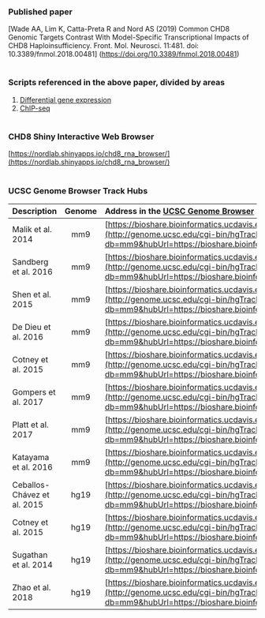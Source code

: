 ### Published paper

[Wade AA, Lim K, Catta-Preta R and Nord AS (2019) Common CHD8 Genomic Targets Contrast With Model-Specific Transcriptional Impacts of CHD8 Haploinsufficiency. Front. Mol. Neurosci. 11:481. doi: 10.3389/fnmol.2018.00481] (https://doi.org/10.3389/fnmol.2018.00481)

#

### Scripts referenced in the above paper, divided by areas

1. [Differential gene expression](https://github.com/NordNeurogenomicsLab/Publications/tree/master/Gompers_NatNeuro_2017/1.%20Differential%20Gene%20Expression)
2. [ChIP-seq](https://github.com/NordNeurogenomicsLab/Publications/tree/master/Gompers_NatNeuro_2017/3.%20ChIP-seq)

#

### CHD8 Shiny Interactive Web Browser

[https://nordlab.shinyapps.io/chd8_rna_browser/](https://nordlab.shinyapps.io/chd8_rna_browser/)

#

### UCSC Genome Browser Track Hubs



| Description                                   | Genome  | Address in the [UCSC Genome Browser](https://genome.ucsc.edu/cgi-bin/hgHubConnect) URL Track Hub page   |
| :---                                          | :---:   | :---        |
| Malik et al. 2014                             | mm9     | [https://bioshare.bioinformatics.ucdavis.edu/bioshare/download/amzw8x9rv4jvbf6/Chd8_MiniRev_Malik.txt](http://genome.ucsc.edu/cgi-bin/hgTracks?db=mm9&hubUrl=https://bioshare.bioinformatics.ucdavis.edu/bioshare/download/amzw8x9rv4jvbf6/Chd8_MiniRev_Malik.txt)  |
| Sandberg et al. 2016                          | mm9     | [https://bioshare.bioinformatics.ucdavis.edu/bioshare/download/amzw8x9rv4jvbf6/Chd8_MiniRev_Sandberg.txt](http://genome.ucsc.edu/cgi-bin/hgTracks?db=mm9&hubUrl=https://bioshare.bioinformatics.ucdavis.edu/bioshare/download/amzw8x9rv4jvbf6/Chd8_MiniRev_Sandberg.txt)  |
| Shen et al. 2015                              | mm9     | [https://bioshare.bioinformatics.ucdavis.edu/bioshare/download/amzw8x9rv4jvbf6/Chd8_MiniRev_Shen.txt](http://genome.ucsc.edu/cgi-bin/hgTracks?db=mm9&hubUrl=https://bioshare.bioinformatics.ucdavis.edu/bioshare/download/amzw8x9rv4jvbf6/Chd8_MiniRev_Shen.txt)  |
| De Dieu et al. 2016                           | mm9     | [https://bioshare.bioinformatics.ucdavis.edu/bioshare/download/amzw8x9rv4jvbf6/Chd8_MiniRev_deDieu.txt](http://genome.ucsc.edu/cgi-bin/hgTracks?db=mm9&hubUrl=https://bioshare.bioinformatics.ucdavis.edu/bioshare/download/amzw8x9rv4jvbf6/Chd8_MiniRev_deDieu.txt)  |
| Cotney et al. 2015                            | mm9     | [https://bioshare.bioinformatics.ucdavis.edu/bioshare/download/amzw8x9rv4jvbf6/Chd8_MiniRev_Cotney_mouse.txt](http://genome.ucsc.edu/cgi-bin/hgTracks?db=mm9&hubUrl=https://bioshare.bioinformatics.ucdavis.edu/bioshare/download/amzw8x9rv4jvbf6/Chd8_MiniRev_Cotney_mouse.txt)  |
| Gompers et al. 2017                           | mm9     | [https://bioshare.bioinformatics.ucdavis.edu/bioshare/download/amzw8x9rv4jvbf6/Chd8_MiniRev_Internal.txt](http://genome.ucsc.edu/cgi-bin/hgTracks?db=mm9&hubUrl=https://bioshare.bioinformatics.ucdavis.edu/bioshare/download/amzw8x9rv4jvbf6/Chd8_MiniRev_Internal.txt)  |
| Platt et al. 2017                             | mm9     | [https://bioshare.bioinformatics.ucdavis.edu/bioshare/download/amzw8x9rv4jvbf6/Chd8_MiniRev_Platt.txt](http://genome.ucsc.edu/cgi-bin/hgTracks?db=mm9&hubUrl=https://bioshare.bioinformatics.ucdavis.edu/bioshare/download/amzw8x9rv4jvbf6/Chd8_MiniRev_Platt.txt)  |
| Katayama et al. 2016                          | mm9     | [https://bioshare.bioinformatics.ucdavis.edu/bioshare/download/amzw8x9rv4jvbf6/Chd8_MiniRev_Katayama.txt](http://genome.ucsc.edu/cgi-bin/hgTracks?db=mm9&hubUrl=https://bioshare.bioinformatics.ucdavis.edu/bioshare/download/amzw8x9rv4jvbf6/Chd8_MiniRev_Katayama.txt)  |
| Ceballos-Chávez et al. 2015                   | hg19    | [https://bioshare.bioinformatics.ucdavis.edu/bioshare/download/amzw8x9rv4jvbf6/Chd8_MiniRev_Chavez.txt](http://genome.ucsc.edu/cgi-bin/hgTracks?db=mm9&hubUrl=https://bioshare.bioinformatics.ucdavis.edu/bioshare/download/amzw8x9rv4jvbf6/Chd8_MiniRev_Chavez.txt)  |
| Cotney et al. 2015                            | hg19    | [https://bioshare.bioinformatics.ucdavis.edu/bioshare/download/amzw8x9rv4jvbf6/Chd8_MiniRev_Cotney_human.txt](http://genome.ucsc.edu/cgi-bin/hgTracks?db=mm9&hubUrl=https://bioshare.bioinformatics.ucdavis.edu/bioshare/download/amzw8x9rv4jvbf6/Chd8_MiniRev_Cotney_human.txt)  |
| Sugathan et al. 2014                          | hg19    | [https://bioshare.bioinformatics.ucdavis.edu/bioshare/download/amzw8x9rv4jvbf6/Chd8_MiniRev_Sugathan.txt](http://genome.ucsc.edu/cgi-bin/hgTracks?db=mm9&hubUrl=https://bioshare.bioinformatics.ucdavis.edu/bioshare/download/amzw8x9rv4jvbf6/Chd8_MiniRev_Sugathan.txt)  |
| Zhao et al. 2018                              | hg19    | [https://bioshare.bioinformatics.ucdavis.edu/bioshare/download/amzw8x9rv4jvbf6/Chd8_MiniRev_Zhao_2018.txt](http://genome.ucsc.edu/cgi-bin/hgTracks?db=mm9&hubUrl=https://bioshare.bioinformatics.ucdavis.edu/bioshare/download/amzw8x9rv4jvbf6/Chd8_MiniRev_Zhao_2018.txt)  |



